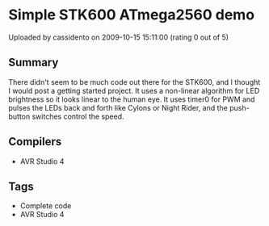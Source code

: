 # Simple STK600 ATmega2560 demo

Uploaded by cassidento on 2009-10-15 15:11:00 (rating 0 out of 5)

## Summary

There didn't seem to be much code out there for the STK600, and I thought I would post a getting started project. It uses a non-linear algorithm for LED brightness so it looks linear to the human eye. It uses timer0 for PWM and pulses the LEDs back and forth like Cylons or Night Rider, and the push-button switches control the speed.

## Compilers

- AVR Studio 4

## Tags

- Complete code
- AVR Studio 4
